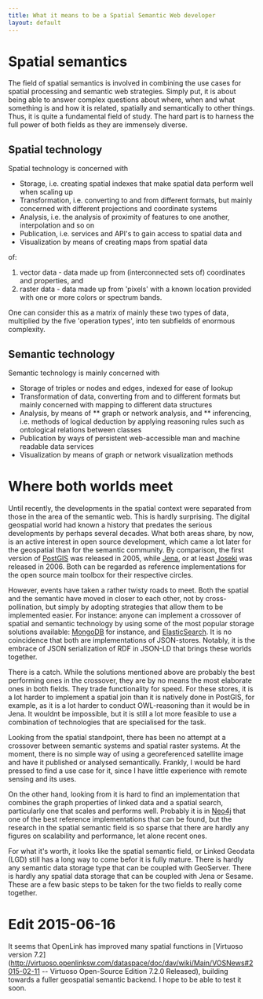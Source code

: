 ```yaml
---
title: What it means to be a Spatial Semantic Web developer
layout: default
---
```


# Spatial semantics
The field of spatial semantics is involved in combining the use cases for spatial processing and semantic web strategies. Simply put, it is about being able to answer complex questions about where, when and what something is and how it is related, spatially and semantically to other things. Thus, it is quite a fundamental field of study. The hard part is to harness the full power of both fields as they are immensely diverse.

## Spatial technology
Spatial technology is concerned with

* Storage, i.e. creating spatial indexes that make spatial data perform well when scaling up 
* Transformation, i.e. converting to and from different formats, but mainly concerned with different projections and coordinate systems
* Analysis, i.e. the analysis of proximity of features to one another, interpolation and so on
* Publication, i.e. services and API's to gain access to spatial data and 
* Visualization by means of creating maps from spatial data

of: 

1. vector data - data made up from (interconnected sets of) coordinates and properties, and
2. raster data - data made up from 'pixels' with a known location provided with one or more colors or spectrum bands. 

One can consider this as a matrix of mainly these two types of data, multiplied by the five 'operation types', into ten subfields of enormous complexity.

## Semantic technology
Semantic technology is mainly concerned with
* Storage of triples or nodes and edges, indexed for ease of lookup
* Transformation of data, converting from and to different formats but mainly concerned with mapping to different data structures
* Analysis, by means of 
** graph or network analysis, and
** inferencing, i.e. methods of logical deduction by applying reasoning rules such as ontological relations between classes
* Publication by ways of persistent web-accessible man and machine readable data services
* Visualization by means of graph or network visualization methods

# Where both worlds meet
Until recently, the developments in the spatial context were separated from those in the area of the semantic web. This is hardly surprising. The digital geospatial world had known a history that predates the serious developments by perhaps several decades. What both areas share, by now, is an active interest in open source development, which came a lot later for the geospatial than for the semantic community. By comparison, the first version of [PostGIS](http://postgis.net/docs/release_notes.html#idp46426832) was released in 2005, while [Jena](https://jena.apache.org/), or at least [Joseki](http://sourceforge.net/projects/joseki/files/Joseki-Archive/) was released in 2006. Both can be regarded as reference implementations for the open source main toolbox for their respective circles.

However, events have taken a rather twisty roads to meet. Both the spatial and the semantic have moved in closer to each other, not by cross-pollination, but simply by adopting strategies that allow them to be implemented easier. For instance: anyone can implement a crossover of spatial and semantic technology by using some of the most popular storage solutions available: [MongoDB](https://www.mongodb.org) for instance, and [ElasticSearch](https://www.elastic.co/products/elasticsearch). It is no coincidence that both are implementations of JSON-stores. Notably, it is the embrace of JSON serialization of RDF in JSON-LD that brings these worlds together.
 
 There is a catch. While the solutions mentioned above are probably the best performing ones in the crossover, they are by no means the most elaborate ones in both fields. They trade functionality for speed. For these stores, it is a lot harder to implement a spatial join than it is natively done in PostGIS, for example, as it is a lot harder to conduct OWL-reasoning than it would be in Jena. It wouldnt be impossible, but it is still a lot more feasible to use a combination of technologies that are specialised for the task.
 
Looking from the spatial standpoint, there has been no attempt at a crossover between semantic systems and spatial raster systems. At the moment, there is no simple way of using a georeferenced satellite image and have it published or analysed semantically. Frankly, I would be hard pressed to find a use case for it, since I have little experience with remote sensing and its uses.
 
 On the other hand, looking from it is hard to find an implementation that combines the graph properties of linked data and a spatial search, particularly one that scales and performs well. Probably it is in [Neo4j](http://neo4j.com) that one of the best reference implementations that can be found, but the research in the spatial semantic field is so sparse that there are hardly any figures on scalability and performance, let alone recent ones. 
 
 For what it's worth, it looks like the spatial semantic field, or Linked Geodata (LGD) still has a long way to come befor it is fully mature. There is hardly any semantic data storage type that can be coupled with GeoServer. There is hardly any spatial data storage that can be coupled with Jena or Sesame. These are a few basic steps to be taken for the two fields to really come together.
 
# Edit 2015-06-16
 It seems that OpenLink has improved many spatial functions in [Virtuoso version 7.2](http://virtuoso.openlinksw.com/dataspace/doc/dav/wiki/Main/VOSNews#2015-02-11 -- Virtuoso Open-Source Edition 7.2.0 Released), building towards a fuller geospatial semantic backend. I hope to be able to test it soon. 